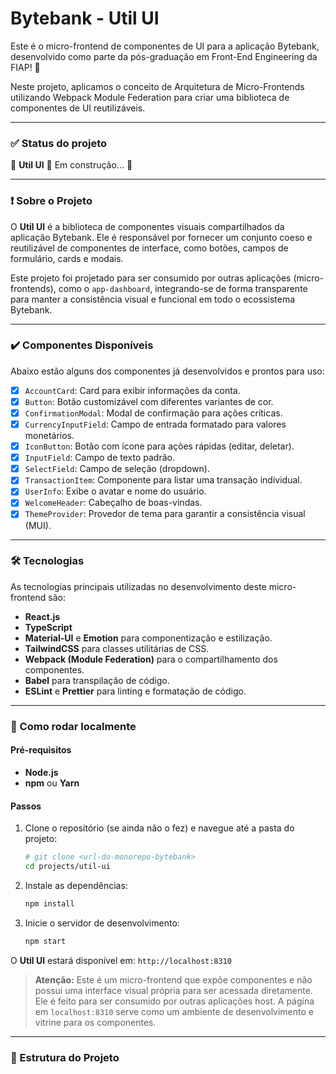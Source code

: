 # Bytebank - Util UI

Este é o micro-frontend de componentes de UI para a aplicação Bytebank, desenvolvido como parte da pós-graduação em Front-End Engineering da FIAP! 🚀

Neste projeto, aplicamos o conceito de Arquitetura de Micro-Frontends utilizando Webpack Module Federation para criar uma biblioteca de componentes de UI reutilizáveis.

---

### ✅ Status do projeto

🚧 **Util UI** 🚀 Em construção... 🚧

---

### ❗ Sobre o Projeto

O **Util UI** é a biblioteca de componentes visuais compartilhados da aplicação Bytebank. Ele é responsável por fornecer um conjunto coeso e reutilizável de componentes de interface, como botões, campos de formulário, cards e modais.

Este projeto foi projetado para ser consumido por outras aplicações (micro-frontends), como o `app-dashboard`, integrando-se de forma transparente para manter a consistência visual e funcional em todo o ecossistema Bytebank.

---

### ✔️ Componentes Disponíveis

Abaixo estão alguns dos componentes já desenvolvidos e prontos para uso:

- [x] `AccountCard`: Card para exibir informações da conta.
- [x] `Button`: Botão customizável com diferentes variantes de cor.
- [x] `ConfirmationModal`: Modal de confirmação para ações críticas.
- [x] `CurrencyInputField`: Campo de entrada formatado para valores monetários.
- [x] `IconButton`: Botão com ícone para ações rápidas (editar, deletar).
- [x] `InputField`: Campo de texto padrão.
- [x] `SelectField`: Campo de seleção (dropdown).
- [x] `TransactionItem`: Componente para listar uma transação individual.
- [x] `UserInfo`: Exibe o avatar e nome do usuário.
- [x] `WelcomeHeader`: Cabeçalho de boas-vindas.
- [x] `ThemeProvider`: Provedor de tema para garantir a consistência visual (MUI).

---

### 🛠️ Tecnologias

As tecnologias principais utilizadas no desenvolvimento deste micro-frontend são:

- **React.js**
- **TypeScript**
- **Material-UI** e **Emotion** para componentização e estilização.
- **TailwindCSS** para classes utilitárias de CSS.
- **Webpack (Module Federation)** para o compartilhamento dos componentes.
- **Babel** para transpilação de código.
- **ESLint** e **Prettier** para linting e formatação de código.

---

### 🚀 Como rodar localmente

#### Pré-requisitos

- **Node.js**
- **npm** ou **Yarn**

#### Passos

1. Clone o repositório (se ainda não o fez) e navegue até a pasta do projeto:

   ```bash
   # git clone <url-do-monorepo-bytebank>
   cd projects/util-ui
   ```

2. Instale as dependências:

   ```bash
   npm install
   ```

3. Inicie o servidor de desenvolvimento:

   ```bash
   npm start
   ```

O **Util UI** estará disponível em: `http://localhost:8310`

> **Atenção:** Este é um micro-frontend que expõe componentes e não possui uma interface visual própria para ser acessada diretamente. Ele é feito para ser consumido por outras aplicações host. A página em `localhost:8310` serve como um ambiente de desenvolvimento e vitrine para os componentes.

---

### 📂 Estrutura do Projeto

